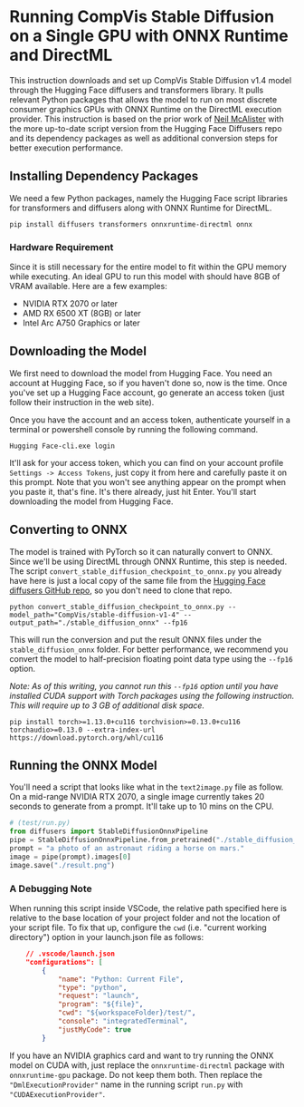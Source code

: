 # Running CompVis Stable Diffusion on a Single GPU with ONNX Runtime and DirectML

This instruction downloads and set up CompVis Stable Diffusion v1.4 model through the Hugging Face diffusers and transformers library. It pulls relevant Python packages that allows the model to run on most discrete consumer graphics GPUs with ONNX Runtime on the DirectML execution provider. This instruction is based on the prior work of [Neil McAlister](https://www.travelneil.com/stable-diffusion-windows-amd.html) with the more up-to-date script version from the Hugging Face Diffusers repo and its dependency packages as well as additional conversion steps for better execution performance.

## Installing Dependency Packages

We need a few Python packages, namely the Hugging Face script libraries for transformers and diffusers along with ONNX Runtime for DirectML.

```
pip install diffusers transformers onnxruntime-directml onnx
```

### Hardware Requirement
Since it is still necessary for the entire model to fit within the GPU memory while executing. An ideal GPU to run this model with should have 8GB of VRAM available. Here are a few examples:
- NVIDIA RTX 2070 or later
- AMD RX 6500 XT (8GB) or later
- Intel Arc A750 Graphics or later 

## Downloading the Model

We first need to download the model from Hugging Face. You need an account at Hugging Face, so if you haven't done so, now is the time. Once you've set up a Hugging Face account, go generate an access token (just follow their instruction in the web site).

Once you have the account and an access token, authenticate yourself in a terminal or powershell console by running the following command.

```
Hugging Face-cli.exe login
```

It'll ask for your access token, which you can find on your account profile `Settings -> Access Tokens`, just copy it from here and carefully paste it on this prompt. Note that you won't see anything appear on the prompt when you paste it, that's fine. It's there already, just hit Enter. You'll start downloading the model from Hugging Face.

## Converting to ONNX

The model is trained with PyTorch so it can naturally convert to ONNX. Since we'll be using DirectML through ONNX Runtime, this step is needed. The script `convert_stable_diffusion_checkpoint_to_onnx.py` you already have here is just a local copy of the same file from the [Hugging Face diffusers GitHub repo](https://github.com/HuggingFace/diffusers/blob/main/scripts/convert_stable_diffusion_checkpoint_to_onnx.py), so you don't need to clone that repo.

```
python convert_stable_diffusion_checkpoint_to_onnx.py --model_path="CompVis/stable-diffusion-v1-4" --output_path="./stable_diffusion_onnx" --fp16
```

This will run the conversion and put the result ONNX files under the `stable_diffusion_onnx` folder. For better performance, we recommend you convert the model to half-precision floating point data type using the `--fp16` option.

_Note: As of this writing, you cannot run this `--fp16` option until you have installed CUDA support with Torch packages using the following instruction. This will require up to 3 GB of additional disk space._

```
pip install torch>=1.13.0+cu116 torchvision>=0.13.0+cu116 torchaudio>=0.13.0 --extra-index-url https://download.pytorch.org/whl/cu116
```

## Running the ONNX Model

You'll need a script that looks like what in the `text2image.py` file as follow. On a mid-range NVIDIA RTX 2070, a single image currently takes 20 seconds to generate from a prompt. It'll take up to 10 mins on the CPU.

```python
# (test/run.py)
from diffusers import StableDiffusionOnnxPipeline
pipe = StableDiffusionOnnxPipeline.from_pretrained("./stable_diffusion_onnx", provider="DmlExecutionProvider")
prompt = "a photo of an astronaut riding a horse on mars."
image = pipe(prompt).images[0]
image.save("./result.png")
```

### A Debugging Note
When running this script inside VSCode, the relative path specified here is relative to the base location of your project folder and not the location of your script file. To fix that up, configure the `cwd` (i.e. "current working directory") option in your launch.json file as follows:

```json
    // .vscode/launch.json
    "configurations": [
        {
            "name": "Python: Current File",
            "type": "python",
            "request": "launch",
            "program": "${file}",
            "cwd": "${workspaceFolder}/test/",
            "console": "integratedTerminal",
            "justMyCode": true
        }
```

If you have an NVIDIA graphics card and want to try running the ONNX model on CUDA with, just replace the `onnxruntime-directml` package with `onnxruntime-gpu` package. Do not keep them both. Then replace the `"DmlExecutionProvider"` name in the running script `run.py` with `"CUDAExecutionProvider"`.
